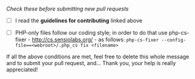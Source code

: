 *Check these before submitting new pull requests*

- [ ] I read the __guidelines for contributing__ linked above  

- [ ] PHP-only files follow our coding style; in order to do that use php-cs-fixer - http://cs.sensiolabs.org/ - as follows:
  `php-cs-fixer --config-file==<webroot>/.php_cs fix <filename>`

If all the above conditions are met, feel free to delete this whole message and to submit your pull request, and... Thank you, your help is really appreciated!